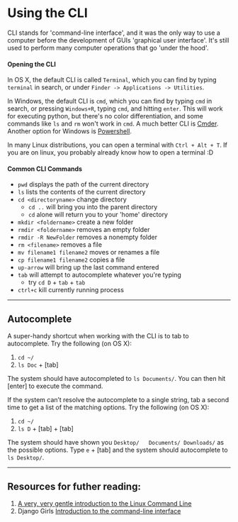 # Using the CLI

CLI stands for 'command-line interface', and it was the only way to use a computer before the development of GUIs 'graphical user interface'. It's still used to perform many computer operations that go 'under the hood'.

#### Opening the CLI

In OS X, the default CLI is called `Terminal`, which you can find by typing `terminal` in search, or under `Finder -> Applications -> Utilities`.

In Windows, the default CLI is `cmd`, which you can find by typing `cmd` in search, or pressing `Windows+R`, typing `cmd`, and hitting `enter`. This will work for executing python, but there's no color differentiation, and some commands like `ls` and `rm` won't work in `cmd`. A much better CLI is [Cmder](http://cmder.net/). Another option for Windows is [Powershell](https://msdn.microsoft.com/en-us/powershell/scripting/setup/installing-windows-powershell).

In many Linux distributions, you can open a terminal with `Ctrl + Alt + T`. If you are on linux, you probably already know how to open a terminal :D

#### Common CLI Commands

- `pwd` displays the path of the current directory
- `ls` lists the contents of the current directory
- `cd <directoryname>` change directory
    - `cd ..` will bring you into the parent directory
    - `cd` alone will return you to your 'home' directory
- `mkdir <foldername>` create a new folder 
- `rmdir <foldername>` removes an empty folder
- `rmdir -R NewFolder` removes a nonempty folder 
- `rm <filename>` removes a file
- `mv filename1 filename2` moves or renames a file
- `cp filename1 filename2` copies a file
- `up-arrow` will bring up the last command entered
- `tab` will attempt to autocomplete whatever you're typing
    - try `cd D` + `tab` + `tab`
- `ctrl+c` kill currently running process
------

## Autocomplete

A super-handy shortcut when working with the CLI is to tab to autocomplete. Try the following (on OS X):

1. `cd ~/`
1. `ls Doc` + [tab]

The system should have autocompleted to `ls Documents/`. You can then hit [enter] to execute the command.

If the system can’t resolve the autocomplete to a single string, tab a second time to get a list of the matching options. Try the following (on OS X):

1. `cd ~/`
1. `ls D` + [tab] + [tab]

The system should have shown you `Desktop/   Documents/ Downloads/` as the possible options. Type `e` + [tab] and the system should autocomplete to `ls Desktop/`.

------

## Resources for futher reading:

1. [A very, very gentle introduction to the Linux Command Line](http://chrisyoung.net/prose/blog/posts/2009-11-28-very-very-gentle-introduction-linux-command-line/)
1. Django Girls [Introduction to the command-line interface](http://tutorial.djangogirls.org/en/intro_to_command_line/)
